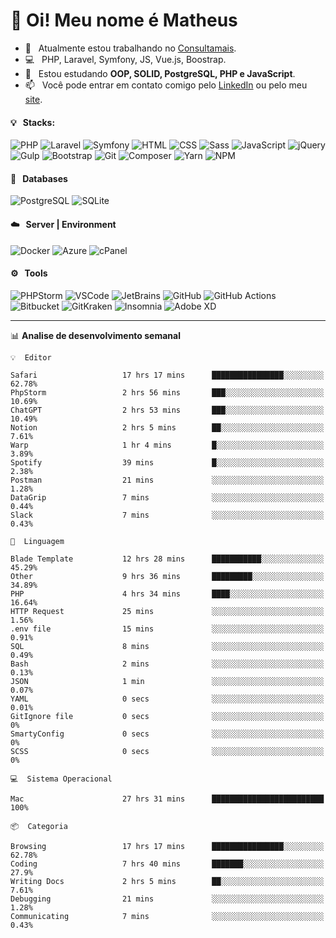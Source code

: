 # 👋 Oi! Meu nome é Matheus

- 🔭 &nbsp; Atualmente estou trabalhando no [Consultamais](https://consultamais.com.br/).
- 💻 &nbsp; PHP, Laravel, Symfony, JS, Vue.js, Boostrap.
- 🌱 &nbsp; Estou estudando **OOP, SOLID, PostgreSQL, PHP e JavaScript**.
- 📫 &nbsp; Você pode entrar em contato comigo pelo [LinkedIn](https://www.linkedin.com/in/matheuscamargoxavier/) ou pelo meu [site](https://matheuscamargo.co).

#### 💡 &nbsp; Stacks:
![PHP](https://img.shields.io/badge/-PHP-777BB4?&logo=php&logoColor=FFFFFF)
![Laravel](https://img.shields.io/badge/-Laravel-FF2D20?&logo=laravel&logoColor=FFFFFF)
![Symfony](https://img.shields.io/badge/-Symfony-000000?&logo=symfony&logoColor=FFFFFF)
![HTML](https://img.shields.io/badge/-HTML-E34F26?&logo=html5&logoColor=FFFFFF)
![CSS](https://img.shields.io/badge/-CSS-1572B6?&logo=css3&logoColor=FFFFFF)
![Sass](https://img.shields.io/badge/-Sass-CC6699?&logo=sass&logoColor=FFFFFF)
![JavaScript](https://img.shields.io/badge/-JavaScript-F7DF1E?&logo=javascript&logoColor=FFFFFF)
![jQuery](https://img.shields.io/badge/-jQuery-0769AD?&logo=jquery&logoColor=FFFFFF)
![Gulp](https://img.shields.io/badge/-Gulp-CF4647?&logo=gulp&logoColor=FFFFFF)
![Bootstrap](https://img.shields.io/badge/-Bootstrap-7952B3?&logo=bootstrap&logoColor=FFFFFF)
![Git](https://img.shields.io/badge/-Git-F05032?&logo=git&logoColor=FFFFFF)
![Composer](https://img.shields.io/badge/-Composer-885630?&logo=composer&logoColor=FFFFFF)
![Yarn](https://img.shields.io/badge/-Yarn-2C8EBB?&logo=yarn&logoColor=FFFFFF)
![NPM](https://img.shields.io/badge/-npm-CB3837?&logo=npm&logoColor=FFFFFF)

#### 💾 &nbsp; Databases
![PostgreSQL](https://img.shields.io/badge/-PostgreSQL-336791?&logo=PostgreSQL&logoColor=FFFFFF)
![SQLite](https://img.shields.io/badge/-SQLite-003B57?&logo=SQLite&logoColor=FFFFFF)

#### ☁️ &nbsp; Server | Environment
![Docker](https://img.shields.io/badge/-Docker-2496ED?&logo=docker&logoColor=FFFFFF)
![Azure](https://img.shields.io/badge/-Azure-0089D6?&logo=microsoft%20azure&logoColor=FFFFFF)
![cPanel](https://img.shields.io/badge/-cPanel-FF6C2C?&logo=cpanel&logoColor=FFFFFF)

#### ⚙️ &nbsp; Tools
![PHPStorm](https://img.shields.io/badge/-PHPStorm-000000?&logo=PHPStorm&logoColor=FFFFFF)
![VSCode](https://img.shields.io/badge/-VSCode-007ACC?&logo=Visual%20Studio%20Code&logoColor=FFFFFF) 
![JetBrains](https://img.shields.io/badge/-JetBrains-000000?&logo=jetbrains&logoColor=FFFFFF) 
![GitHub](https://img.shields.io/badge/-GitHub-181717?&logo=github&logoColor=FFFFFF) 
![GitHub Actions](https://img.shields.io/badge/-GitHub%20Actions-181717?&logo=GitHub%20Actions&logoColor=FFFFFF) 
![Bitbucket](https://img.shields.io/badge/-Bitbucket-0052CC?&logo=bitbucket&logoColor=FFFFFF)
![GitKraken](https://img.shields.io/badge/-GitKraken-179287?&logo=GitKraken&logoColor=FFFFFF)
![Insomnia](https://img.shields.io/badge/-Insomnia-5849BE?&logo=Insomnia&logoColor=FFFFFF)
![Adobe XD](https://img.shields.io/badge/-Adobe%20XD-FF61F6?&logo=adobe%20xd&logoColor=FFFFFF) 
_______

📊  **Analise de desenvolvimento semanal**
```text
💡  Editor

Safari                   17 hrs 17 mins      ████████████████░░░░░░░░░     62.78%
PhpStorm                 2 hrs 56 mins       ███░░░░░░░░░░░░░░░░░░░░░░     10.69%
ChatGPT                  2 hrs 53 mins       ███░░░░░░░░░░░░░░░░░░░░░░     10.49%
Notion                   2 hrs 5 mins        ██░░░░░░░░░░░░░░░░░░░░░░░      7.61%
Warp                     1 hr 4 mins         █░░░░░░░░░░░░░░░░░░░░░░░░      3.89%
Spotify                  39 mins             █░░░░░░░░░░░░░░░░░░░░░░░░      2.38%
Postman                  21 mins             ░░░░░░░░░░░░░░░░░░░░░░░░░      1.28%
DataGrip                 7 mins              ░░░░░░░░░░░░░░░░░░░░░░░░░      0.44%
Slack                    7 mins              ░░░░░░░░░░░░░░░░░░░░░░░░░      0.43%
```
```text
💬  Linguagem

Blade Template           12 hrs 28 mins      ███████████░░░░░░░░░░░░░░     45.29%
Other                    9 hrs 36 mins       █████████░░░░░░░░░░░░░░░░     34.89%
PHP                      4 hrs 34 mins       ████░░░░░░░░░░░░░░░░░░░░░     16.64%
HTTP Request             25 mins             ░░░░░░░░░░░░░░░░░░░░░░░░░      1.56%
.env file                15 mins             ░░░░░░░░░░░░░░░░░░░░░░░░░      0.91%
SQL                      8 mins              ░░░░░░░░░░░░░░░░░░░░░░░░░      0.49%
Bash                     2 mins              ░░░░░░░░░░░░░░░░░░░░░░░░░      0.13%
JSON                     1 min               ░░░░░░░░░░░░░░░░░░░░░░░░░      0.07%
YAML                     0 secs              ░░░░░░░░░░░░░░░░░░░░░░░░░      0.01%
GitIgnore file           0 secs              ░░░░░░░░░░░░░░░░░░░░░░░░░         0%
SmartyConfig             0 secs              ░░░░░░░░░░░░░░░░░░░░░░░░░         0%
SCSS                     0 secs              ░░░░░░░░░░░░░░░░░░░░░░░░░         0%
```
```text
💻  Sistema Operacional

Mac                      27 hrs 31 mins      █████████████████████████       100%
```
```text
📦  Categoria

Browsing                 17 hrs 17 mins      ████████████████░░░░░░░░░     62.78%
Coding                   7 hrs 40 mins       ███████░░░░░░░░░░░░░░░░░░      27.9%
Writing Docs             2 hrs 5 mins        ██░░░░░░░░░░░░░░░░░░░░░░░      7.61%
Debugging                21 mins             ░░░░░░░░░░░░░░░░░░░░░░░░░      1.28%
Communicating            7 mins              ░░░░░░░░░░░░░░░░░░░░░░░░░      0.43%
```

